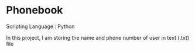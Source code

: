 # Phonebook

Scripting Language : Python

In this project, I am storing the name and phone number of user in text (.txt) file
